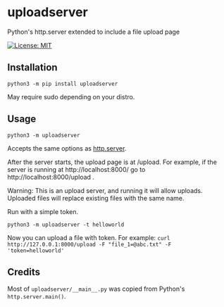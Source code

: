 # uploadserver

Python's http.server extended to include a file upload page

[![License: MIT](https://img.shields.io/badge/license-MIT-blue.svg)](https://mit-license.org/)

## Installation

~~~
python3 -m pip install uploadserver
~~~

May require sudo depending on your distro.

## Usage

~~~
python3 -m uploadserver
~~~

Accepts the same options as [http.server](https://docs.python.org/3/library/http.server.html).

After the server starts, the upload page is at /upload. For example, if the server is running at http://localhost:8000/ go to http://localhost:8000/upload .

Warning: This is an upload server, and running it will allow uploads. Uploaded files will replace existing files with the same name.

Run with a simple token.
~~~
python3 -m uploadserver -t helloworld
~~~

Now you can upload a file with token. For example:
`curl http://127.0.0.1:8000/upload -F "file_1=@abc.txt" -F 'token=helloworld'`

## Credits

Most of `uploadserver/__main__.py` was copied from Python's `http.server.main()`.
